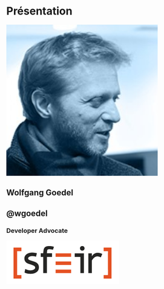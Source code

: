 # Présentation

<img src="assets/images/wolf.jpg" height="400px" class="center"/>

<br/>

## Wolfgang Goedel

## @wgoedel

### Developer Advocate

![Sfeir](./assets/images/logos/sfeir.png)
<!-- .element style="margin-top: 1em; height: 200px" -->
